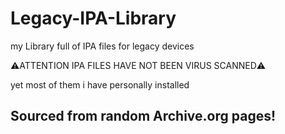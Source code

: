 # Legacy-IPA-Library
 my Library full of IPA files for legacy devices

 ⚠️ATTENTION IPA FILES HAVE NOT BEEN VIRUS SCANNED⚠️

 yet most of them i have personally installed

 ## Sourced from random Archive.org pages!
